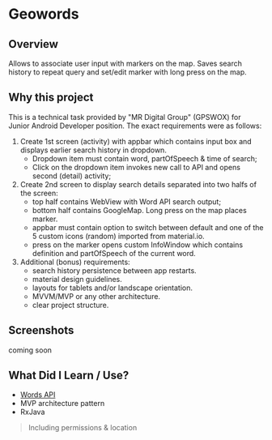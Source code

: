 # Geowords

## Overview
Allows to associate user input with markers on the map. Saves search history to repeat query and set/edit marker with long press on the map.

## Why this project
This is a technical task provided by "MR Digital Group" (GPSWOX) for Junior Android Developer position. The exact requirements were as follows:
1. Create 1st screen (activity) with appbar which contains input box and displays earlier search history in dropdown.
   * Dropdown item must contain word, partOfSpeech & time of search;
   * Click on the dropdown item invokes new call to API and opens second (detail) activity;
2. Create 2nd screen to display search details separated into two halfs of the screen:
   * top half contains WebView with Word API search output;
   * bottom half contains GoogleMap. Long press on the map places marker.
   * appbar must contain option to switch between default and one of the 5 custom icons (random) imported from material.io.
   * press on the marker opens custom InfoWindow which contains definition and partOfSpeech of the current word.
3. Additional (bonus) requirements:
   * search history persistence between app restarts.
   * material design guidelines.
   * layouts for tablets and/or landscape orientation.
   * MVVM/MVP or any other architecture.
   * clear project structure.

## Screenshots
coming soon

## What Did I Learn / Use?
- [Words API](https://www.wordsapi.com/docs/?javascript#introduction)
- MVP architecture pattern
- RxJava
> Including permissions & location